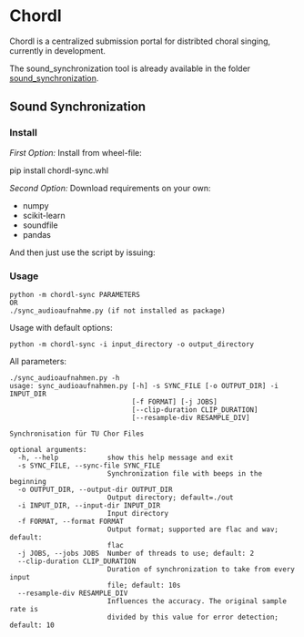 # Chordl

Chordl is a centralized submission portal for distribted choral singing, currently in development.

The sound_synchronization tool is already available in the folder [sound_synchronization](/sound_synchronization).

## Sound Synchronization

### Install

_First Option:_ Install from wheel-file:

pip install chordl-sync.whl

_Second Option:_ Download requirements on your own:
- numpy
- scikit-learn
- soundfile
- pandas

And then just use the script by issuing:


### Usage
```{sh}
python -m chordl-sync PARAMETERS
OR
./sync_audioaufnahme.py (if not installed as package)
```

Usage with default options:
```{sh}
python -m chordl-sync -i input_directory -o output_directory
```


All parameters:
```{sh}
./sync_audioaufnahmen.py -h
usage: sync_audioaufnahmen.py [-h] -s SYNC_FILE [-o OUTPUT_DIR] -i INPUT_DIR
                              [-f FORMAT] [-j JOBS]
                              [--clip-duration CLIP_DURATION]
                              [--resample-div RESAMPLE_DIV]

Synchronisation für TU Chor Files

optional arguments:
  -h, --help            show this help message and exit
  -s SYNC_FILE, --sync-file SYNC_FILE
                        Synchronization file with beeps in the beginning
  -o OUTPUT_DIR, --output-dir OUTPUT_DIR
                        Output directory; default=./out
  -i INPUT_DIR, --input-dir INPUT_DIR
                        Input directory
  -f FORMAT, --format FORMAT
                        Output format; supported are flac and wav; default:
                        flac
  -j JOBS, --jobs JOBS  Number of threads to use; default: 2
  --clip-duration CLIP_DURATION
                        Duration of synchronization to take from every input
                        file; default: 10s
  --resample-div RESAMPLE_DIV
                        Influences the accuracy. The original sample rate is
                        divided by this value for error detection; default: 10
```
